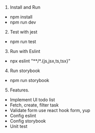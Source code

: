 1. Install and Run
- npm install
- npm run dev

2. Test with jest
- npm run test

3. Run with Eslint
- npx eslint "**/*.{js,jsx,ts,tsx}"

4. Run storybook
- npm run storybook

5. Features.
- Implement UI todo list
- Fetch, create, filter task
- Validate form use react hook form, yup
- Config eslint
- Config storybook
- Unit test
